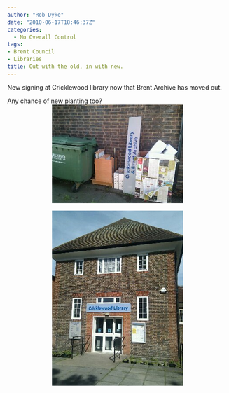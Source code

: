 ```yaml
---
author: "Rob Dyke"
date: "2010-06-17T18:46:37Z"
categories:
  - No Overall Control
tags:
- Brent Council
- Libraries
title: Out with the old, in with new.
---
```

New signing at Cricklewood library now that Brent Archive has moved out.

Any chance of new planting too?  
<a alt="image" href="/pubfiles/2010/06/wpid-2010-06-17-16.36.062.jpg"><img style="display:block;margin-right:auto;margin-left:auto;" alt="image" src="/pubfiles/2010/06/wpid-2010-06-17-16.36.061.jpg" /></a>  
<a alt="image" href="/pubfiles/2010/06/wpid-2010-06-17-16.35.402.jpg"><img style="display:block;margin-right:auto;margin-left:auto;" alt="image" src="/pubfiles/2010/06/wpid-2010-06-17-16.35.401.jpg" /></a>
